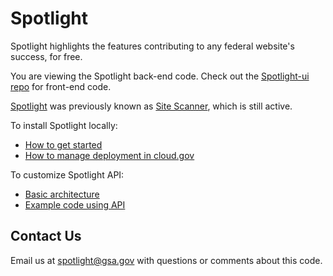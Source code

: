 # Spotlight

Spotlight highlights the features contributing to any federal website's success, for free.

You are viewing the Spotlight back-end code. Check out the [Spotlight-ui repo](https://github.com/18F/10x-site-scanner-ui) for front-end code.

[Spotlight](https://federalist-05e4f538-b6c2-49a0-a38c-262ad093ad6d.app.cloud.gov/site/18f/spotlight-ui/) was previously known as [Site Scanner](https://site-scanning.app.cloud.gov/), which is still active.

To install Spotlight locally:
* [How to get started](https://github.com/18F/spotlight/blob/master/docs/INSTALL.md)
* [How to manage deployment in cloud.gov](https://github.com/18F/spotlight/blob/master/docs/DevOps.md)

To customize Spotlight API:
* [Basic architecture](https://github.com/18F/spotlight/blob/master/docs/Architecture.md)
* [Example code using API](https://github.com/18F/spotlight/tree/master/tools)

## Contact Us

Email us at spotlight@gsa.gov with questions or comments about this code.
